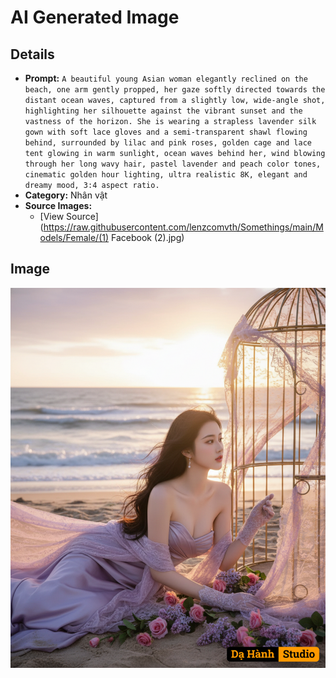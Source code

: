 # AI Generated Image

## Details
- **Prompt:** `A beautiful young Asian woman elegantly reclined on the beach, one arm gently propped, her gaze softly directed towards the distant ocean waves, captured from a slightly low, wide-angle shot, highlighting her silhouette against the vibrant sunset and the vastness of the horizon. She is wearing a strapless lavender silk gown with soft lace gloves and a semi-transparent shawl flowing behind, surrounded by lilac and pink roses, golden cage and lace tent glowing in warm sunlight, ocean waves behind her, wind blowing through her long wavy hair, pastel lavender and peach color tones, cinematic golden hour lighting, ultra realistic 8K, elegant and dreamy mood, 3:4 aspect ratio.`
- **Category:** Nhân vật
- **Source Images:**
  - [View Source](https://raw.githubusercontent.com/lenzcomvth/Somethings/main/Models/Female/(1) Facebook (2).jpg)

## Image
![AI Generated Image](./image-2025-10-17T06-17-46-385Z-1toio.png)